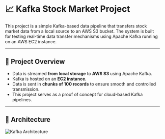 # 📈 Kafka Stock Market Project

This project is a simple Kafka-based data pipeline that transfers stock market data from a local source to an AWS S3 bucket. The system is built for testing real-time data transfer mechanisms using Apache Kafka running on an AWS EC2 instance.

---

## 🚀 Project Overview

- Data is streamed **from local storage** to **AWS S3** using Apache Kafka.
- Kafka is hosted on an **EC2 instance**.
- Data is sent in **chunks of 100 records** to ensure smooth and controlled transmission.
- This project serves as a proof of concept for cloud-based Kafka pipelines.

---

## 🧱 Architecture

![Kafka Architecture](https://cdn.discordapp.com/attachments/1400160453740462170/1400160564851769444/Dataset_1.png?ex=688ba0a4&is=688a4f24&hm=23f9efa90c89e3162fe73b4d35888c0665c47088c45f19adc7d95fd4dda28eac&)


